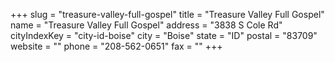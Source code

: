 +++
slug = "treasure-valley-full-gospel"
title = "Treasure Valley Full Gospel"
name = "Treasure Valley Full Gospel"
address = "3838 S Cole Rd"
cityIndexKey = "city-id-boise"
city = "Boise"
state = "ID"
postal = "83709"
website = ""
phone = "208-562-0651"
fax = ""
+++
